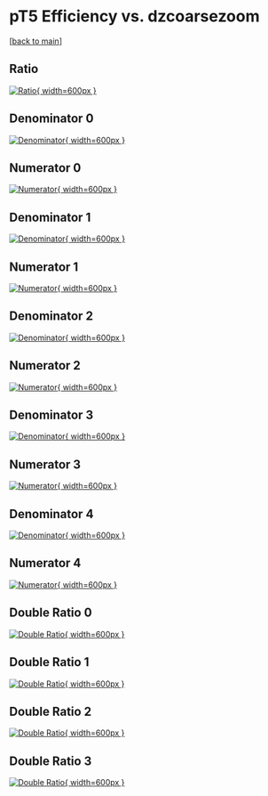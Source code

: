 # pT5 Efficiency vs. dzcoarsezoom

[[back to main](./)]



## Ratio

[![Ratio](../mtv/var/pT5_loweta_321_1_eff_dzcoarsezoom.png){ width=600px }](../mtv/var/pT5_loweta_321_1_eff_dzcoarsezoom.pdf)

## Denominator 0

[![Denominator](../mtv/den/pT5_loweta_321_1_eff_dzcoarsezoom_den0.png){ width=600px }](../mtv/den/pT5_loweta_321_1_eff_dzcoarsezoom_den0.pdf)

## Numerator 0

[![Numerator](../mtv/num/pT5_loweta_321_1_eff_dzcoarsezoom_num0.png){ width=600px }](../mtv/num/pT5_loweta_321_1_eff_dzcoarsezoom_num0.pdf)

## Denominator 1

[![Denominator](../mtv/den/pT5_loweta_321_1_eff_dzcoarsezoom_den1.png){ width=600px }](../mtv/den/pT5_loweta_321_1_eff_dzcoarsezoom_den1.pdf)

## Numerator 1

[![Numerator](../mtv/num/pT5_loweta_321_1_eff_dzcoarsezoom_num1.png){ width=600px }](../mtv/num/pT5_loweta_321_1_eff_dzcoarsezoom_num1.pdf)

## Denominator 2

[![Denominator](../mtv/den/pT5_loweta_321_1_eff_dzcoarsezoom_den2.png){ width=600px }](../mtv/den/pT5_loweta_321_1_eff_dzcoarsezoom_den2.pdf)

## Numerator 2

[![Numerator](../mtv/num/pT5_loweta_321_1_eff_dzcoarsezoom_num2.png){ width=600px }](../mtv/num/pT5_loweta_321_1_eff_dzcoarsezoom_num2.pdf)

## Denominator 3

[![Denominator](../mtv/den/pT5_loweta_321_1_eff_dzcoarsezoom_den3.png){ width=600px }](../mtv/den/pT5_loweta_321_1_eff_dzcoarsezoom_den3.pdf)

## Numerator 3

[![Numerator](../mtv/num/pT5_loweta_321_1_eff_dzcoarsezoom_num3.png){ width=600px }](../mtv/num/pT5_loweta_321_1_eff_dzcoarsezoom_num3.pdf)

## Denominator 4

[![Denominator](../mtv/den/pT5_loweta_321_1_eff_dzcoarsezoom_den4.png){ width=600px }](../mtv/den/pT5_loweta_321_1_eff_dzcoarsezoom_den4.pdf)

## Numerator 4

[![Numerator](../mtv/num/pT5_loweta_321_1_eff_dzcoarsezoom_num4.png){ width=600px }](../mtv/num/pT5_loweta_321_1_eff_dzcoarsezoom_num4.pdf)

## Double Ratio 0

[![Double Ratio](../mtv/ratio/pT5_loweta_321_1_eff_dzcoarsezoom_ratio0.png){ width=600px }](../mtv/ratio/pT5_loweta_321_1_eff_dzcoarsezoom_ratio0.pdf)

## Double Ratio 1

[![Double Ratio](../mtv/ratio/pT5_loweta_321_1_eff_dzcoarsezoom_ratio1.png){ width=600px }](../mtv/ratio/pT5_loweta_321_1_eff_dzcoarsezoom_ratio1.pdf)

## Double Ratio 2

[![Double Ratio](../mtv/ratio/pT5_loweta_321_1_eff_dzcoarsezoom_ratio2.png){ width=600px }](../mtv/ratio/pT5_loweta_321_1_eff_dzcoarsezoom_ratio2.pdf)

## Double Ratio 3

[![Double Ratio](../mtv/ratio/pT5_loweta_321_1_eff_dzcoarsezoom_ratio3.png){ width=600px }](../mtv/ratio/pT5_loweta_321_1_eff_dzcoarsezoom_ratio3.pdf)

